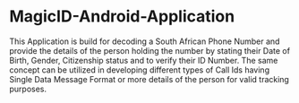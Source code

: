 # MagicID-Android-Application

This Application is build for decoding a South African Phone Number and provide the details of the person holding the number by stating their Date of Birth, Gender, Citizenship status and to verify their ID Number.
The same concept can be utilized in developing different types of Call Ids having Single Data Message Format or more details of the person for valid tracking purposes.

